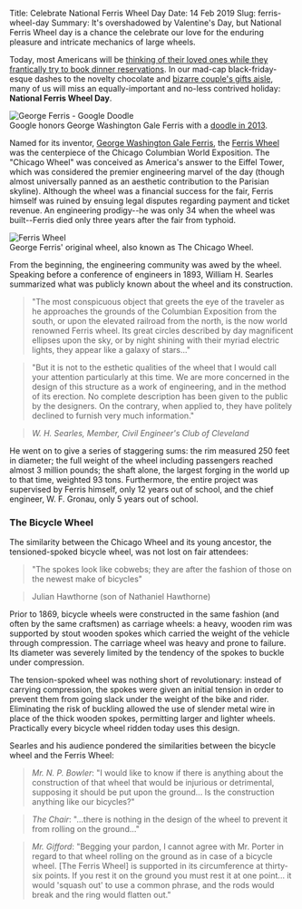 Title: Celebrate National Ferris Wheel Day
Date: 14 Feb 2019
Slug: ferris-wheel-day
Summary: It's overshadowed by Valentine's Day, but National Ferris Wheel day is a chance the celebrate our love for the enduring pleasure and intricate mechanics of large wheels.

Today, most Americans will be [thinking of their loved ones while they frantically try to book dinner reservations](https://www.chicagotribune.com/business/ct-valentines-day-history-business-20170214-story.html). In our mad-cap black-friday-esque dashes to the novelty chocolate and [bizarre couple's gifts aisle](https://www.amazon.com/His-and-Her-Tongue-Scrapers/dp/B004IG4FJE), many of us will miss an equally-important and no-less contrived holiday: __National Ferris Wheel Day__.

<img alt="George Ferris - Google Doodle" class="img-fluid" src="{filename}/images/ferris-wheel-day/google-doodle.png">
<div class="figure-caption">Google honors George Washington Gale Ferris with a <a href="https://www.google.com/doodles/valentines-day-and-george-ferris-154th-birthday" target="_blank">doodle in 2013</a>.</div>

Named for its inventor, [George Washington Gale Ferris](https://en.wikipedia.org/wiki/George_Washington_Gale_Ferris_Jr.), the [Ferris Wheel](https://en.wikipedia.org/wiki/Ferris_Wheel) was the centerpiece of the Chicago Columbian World Exposition. The "Chicago Wheel" was conceived as America's answer to the Eiffel Tower, which was considered the premier engineering marvel of the day (though almost universally panned as an aesthetic contribution to the Parisian skyline). Although the wheel was a financial success for the fair, Ferris himself was ruined by ensuing legal disputes regarding payment and ticket revenue. An engineering prodigy--he was only 34 when the wheel was built--Ferris died only three years after the fair from typhoid.

<div class="row">
  <div class="col-md-2"></div>
  <div class="col-md-8">
    <img alt="Ferris Wheel" class="img-fluid" src="{filename}/images/ferris-wheel-day/Ferris-wheel.jpg" />
    <div class="figure-caption">George Ferris' original wheel, also known as The Chicago Wheel.</div>
  </div>
  <div class="col-md-2"></div>
</div>

From the beginning, the engineering community was awed by the wheel. Speaking before a conference of engineers in 1893, William H. Searles summarized what was publicly known about the wheel and its construction.

> "The most conspicuous object that greets the eye of the traveler as he approaches the grounds of the Columbian Exposition from the south, or upon the elevated railroad from the north, is the now world renowned Ferris wheel. Its great circles described by day magnificent ellipses upon the sky, or by night shining with their myriad electric lights, they appear like a galaxy of stars..."

> "But it is not to the esthetic qualities of the wheel that I would call your attention particularly at this time. We are more concerned in the design of this structure as a work of engineering, and in the method of its erection. No complete description has been given to the public by the designers. On the contrary, when applied to, they have politely declined to furnish very much information."

> _W. H. Searles, Member, Civil Engineer's Club of Cleveland_

He went on to give a series of staggering sums: the rim measured 250 feet in diameter; the full weight of the wheel including passengers reached almost 3 million pounds; the shaft alone, the largest forging in the world up to that time, weighted 93 tons. Furthermore, the entire project was supervised by Ferris himself, only 12 years out of school, and the chief engineer, W. F. Gronau, only 5 years out of school.

### The Bicycle Wheel

The similarity between the Chicago Wheel and its young ancestor, the tensioned-spoked bicycle wheel, was not lost on fair attendees:

> "The spokes look like cobwebs; they are after the fashion of those on the newest make of bicycles"

> Julian Hawthorne (son of Nathaniel Hawthorne)

Prior to 1869, bicycle wheels were constructed in the same fashion (and often by the same craftsmen) as carriage wheels: a heavy, wooden rim was supported by stout wooden spokes which carried the weight of the vehicle through compression. The carriage wheel was heavy and prone to failure. Its diameter was severely limited by the tendency of the spokes to buckle under compression.

The tension-spoked wheel was nothing short of revolutionary: instead of carrying compression, the spokes were given an initial tension in order to prevent them from going slack under the weight of the bike and rider. Eliminating the risk of buckling allowed the use of slender metal wire in place of the thick wooden spokes, permitting larger and lighter wheels. Practically every bicycle wheel ridden today uses this design.

Searles and his audience pondered the similarities between the bicycle wheel and the Ferris Wheel:

> _Mr. N. P. Bowler_: "I would like to know if there is anything about the construction of that wheel that would be injurious or detrimental, supposing it should be put upon the ground... Is the construction anything like our bicycles?"

> _The Chair_: "...there is nothing in the design of the wheel to prevent it from rolling on the ground..."

> _Mr. Gifford_: "Begging your pardon, I cannot agree with Mr. Porter in regard to that wheel rolling on the ground as in case of a bicycle wheel. [The Ferris Wheel] is supported in its circumference at thirty-six points. If you rest it on the ground you must rest it at one point... it would 'squash out' to use a common phrase, and the rods would break and the ring would flatten out."

